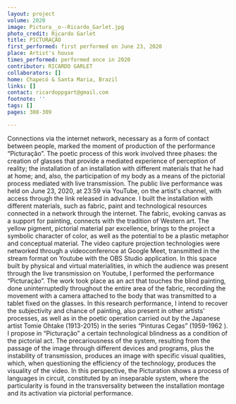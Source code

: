 ```yaml
---
layout: project
volume: 2020
image: Pictura__o--Ricardo_Garlet.jpg
photo_credit: Ricardo Garlet
title: PICTURAÇÃO
first_performed: first performed on June 23, 2020
place: Artist's house
times_performed: performed once in 2020
contributor: RICARDO GARLET
collaborators: []
home: Chapecó & Santa Maria, Brazil
links: []
contact: ricardoppgart@gmail.com
footnote: ''
tags: []
pages: 308-309

---
```


Connections via the internet network, necessary as a form of contact between people, marked the moment of production of the performance “Picturação”. The poetic process of this work involved three phases: the creation of glasses that provide a mediated experience of perception of reality; the installation of an installation with different materials that he had at home; and, also, the participation of my body as a means of the pictorial process mediated with live transmission. The public live performance was held on June 23, 2020, at 23:59 via YouTube, on the artist's channel, with access through the link released in advance.
I built the installation with different materials, such as fabric, paint and technological resources connected in a network through the internet. The fabric, evoking canvas as a support for painting, connects with the tradition of Western art. The yellow pigment, pictorial material par excellence, brings to the project a symbolic character of color, as well as the potential to be a plastic metaphor and conceptual material. The video capture projection technologies were networked through a videoconference at Google Meet, transmitted in the stream format on Youtube with the OBS Studio application.
In this space built by physical and virtual materialities, in which the audience was present through the live transmission on Youtube, I performed the performance “Picturação”. The work took place as an act that touches the blind painting, done uninterruptedly throughout the entire area of ​​the fabric, recording the movement with a camera attached to the body that was transmitted to a tablet fixed on the glasses.
In this research performance, I intend to recover the subjectivity and chance of painting, also present in other artists' processes, as well as in the poetic operation carried out by the Japanese artist Tomie Ohtake (1913-2015) in the series “Pinturas Cegas” (1959-1962 ). I propose in “Picturação” a certain technological blindness as a condition of the pictorial act.
The precariousness of the system, resulting from the passage of the image through different devices and programs, plus the instability of transmission, produces an image with specific visual qualities, which, when questioning the efficiency of the technology, produces the visuality of the video. In this perspective, the Picturation shows a process of languages ​​in circuit, constituted by an inseparable system, where the particularity is found in the transversality between the installation montage and its activation via pictorial performance.
